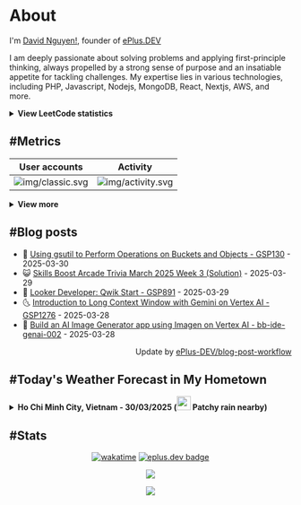 # About

I'm [David Nguyen!](https://github.com/hoangsvit), founder of [ePlus.DEV](https://eplus.dev)

I am deeply passionate about solving problems and applying first-principle thinking, always propelled by a strong sense
of purpose and an insatiable appetite for tackling challenges. My expertise lies in various technologies, including PHP,
Javascript, Nodejs, MongoDB, React, Nextjs, AWS, and more.

<details>
  <summary><b>View LeetCode statistics</b></summary>

  <p align="center">
    <img alt="img/leetcode.svg" src="https://metrics.eplus.dev/img/leetcode.svg">
  </p>
</details>

## #Metrics

| User accounts | Activity |
| ------------- | ------------- |
| ![img/classic.svg](https://metrics.eplus.dev/img/classic.svg) | ![img/activity.svg](https://metrics.eplus.dev/img/activity.svg) |

<details>
  <summary><b>View more</b></summary>

  | Wakatime | Languages |
  | ------------- | ------------- |
  | ![img/wakatime.svg](https://metrics.eplus.dev/img/wakatime.svg) | ![img/languages.svg](https://metrics.eplus.dev/img/languages.svg) |

  | Achievements | Followers |
  | ------------- | ------------- |
  | ![img/achievements.compact.svg](https://metrics.eplus.dev/img/achievements.compact.svg) | ![img/people.followers.svg](https://metrics.eplus.dev/img/people.followers.svg) |
</details>

## #Blog posts
- 🧰 [Using gsutil to Perform Operations on Buckets and Objects - GSP130](https://eplus.dev/using-gsutil-to-perform-operations-on-buckets-and-objects-gsp130) - 2025-03-30 
- 😺 [Skills Boost Arcade Trivia March 2025 Week 3 &lpar;Solution&rpar;](https://eplus.dev/skills-boost-arcade-trivia-march-2025-week-3-solution) - 2025-03-29 
- 🗽 [Looker Developer: Qwik Start - GSP891](https://eplus.dev/looker-developer-qwik-start-gsp891) - 2025-03-29 
- 🌜 [Introduction to Long Context Window with Gemini on Vertex AI - GSP1276](https://eplus.dev/introduction-to-long-context-window-with-gemini-on-vertex-ai-gsp1276) - 2025-03-28 
- 📝 [Build an AI Image Generator app using Imagen on Vertex AI - bb-ide-genai-002](https://eplus.dev/build-an-ai-image-generator-app-using-imagen-on-vertex-ai-bb-ide-genai-002) - 2025-03-28 

<div align="right">
  Update by <a target="_blank"
    href="https://github.com/ePlus-DEV/blog-post-workflow">ePlus-DEV/blog-post-workflow</a>
</div>

## #Today's Weather Forecast in My Hometown



<details>
  <summary><b>Ho Chi Minh City, Vietnam - 30/03/2025 (<img src="https://cdn.weatherapi.com/weather/64x64/day/176.png" width="25" /> Patchy rain nearby)</b></summary>


<table>
    <tr>
        <th>Hour</th>
        <td>00:00</td><td>01:00</td><td>02:00</td><td>03:00</td><td>04:00</td><td>05:00</td><td>06:00</td><td>07:00</td><td>08:00</td><td>09:00</td><td>10:00</td><td>11:00</td><td>12:00</td><td>13:00</td><td>14:00</td><td>15:00</td><td>16:00</td><td>17:00</td><td>18:00</td><td>19:00</td><td>20:00</td><td>21:00</td><td>22:00</td><td>23:00</td>
    </tr>
    <tr>
        <th>Weather</th>
        <td><img src="https://cdn.weatherapi.com/weather/64x64/night/116.png"></img></td><td><img src="https://cdn.weatherapi.com/weather/64x64/night/116.png"></img></td><td><img src="https://cdn.weatherapi.com/weather/64x64/night/116.png"></img></td><td><img src="https://cdn.weatherapi.com/weather/64x64/night/116.png"></img></td><td><img src="https://cdn.weatherapi.com/weather/64x64/night/116.png"></img></td><td><img src="https://cdn.weatherapi.com/weather/64x64/night/116.png"></img></td><td><img src="https://cdn.weatherapi.com/weather/64x64/day/116.png"></img></td><td><img src="https://cdn.weatherapi.com/weather/64x64/day/116.png"></img></td><td><img src="https://cdn.weatherapi.com/weather/64x64/day/113.png"></img></td><td><img src="https://cdn.weatherapi.com/weather/64x64/day/113.png"></img></td><td><img src="https://cdn.weatherapi.com/weather/64x64/day/113.png"></img></td><td><img src="https://cdn.weatherapi.com/weather/64x64/day/116.png"></img></td><td><img src="https://cdn.weatherapi.com/weather/64x64/day/116.png"></img></td><td><img src="https://cdn.weatherapi.com/weather/64x64/day/119.png"></img></td><td><img src="https://cdn.weatherapi.com/weather/64x64/day/176.png"></img></td><td><img src="https://cdn.weatherapi.com/weather/64x64/day/122.png"></img></td><td><img src="https://cdn.weatherapi.com/weather/64x64/day/353.png"></img></td><td><img src="https://cdn.weatherapi.com/weather/64x64/day/353.png"></img></td><td><img src="https://cdn.weatherapi.com/weather/64x64/day/353.png"></img></td><td><img src="https://cdn.weatherapi.com/weather/64x64/night/353.png"></img></td><td><img src="https://cdn.weatherapi.com/weather/64x64/night/353.png"></img></td><td><img src="https://cdn.weatherapi.com/weather/64x64/night/296.png"></img></td><td><img src="https://cdn.weatherapi.com/weather/64x64/night/176.png"></img></td><td><img src="https://cdn.weatherapi.com/weather/64x64/night/116.png"></img></td>
    </tr>
    <tr>
        <th>Condition</th>
        <td width="200px">Partly Cloudy </td><td width="200px">Partly Cloudy </td><td width="200px">Partly Cloudy </td><td width="200px">Partly Cloudy </td><td width="200px">Partly Cloudy </td><td width="200px">Partly Cloudy </td><td width="200px">Partly Cloudy </td><td width="200px">Partly Cloudy </td><td width="200px">Sunny</td><td width="200px">Sunny</td><td width="200px">Sunny</td><td width="200px">Partly Cloudy </td><td width="200px">Partly cloudy</td><td width="200px">Cloudy </td><td width="200px">Patchy rain nearby</td><td width="200px">Overcast </td><td width="200px">Light rain shower</td><td width="200px">Light rain shower</td><td width="200px">Light rain shower</td><td width="200px">Light rain shower</td><td width="200px">Light rain shower</td><td width="200px">Light rain</td><td width="200px">Patchy rain nearby</td><td width="200px">Partly Cloudy </td>
    </tr>
    <tr>
        <th>Temperature</th>
        <td>27 °C</td><td>26.8 °C</td><td>26.7 °C</td><td>26.6 °C</td><td>26.7 °C</td><td>26.3 °C</td><td>26.1 °C</td><td>27 °C</td><td>29 °C</td><td>31.4 °C</td><td>33.7 °C</td><td>35.7 °C</td><td>35.4 °C</td><td>35 °C</td><td>31.6 °C</td><td>31.3 °C</td><td>31.3 °C</td><td>29.7 °C</td><td>28.4 °C</td><td>27.6 °C</td><td>27.4 °C</td><td>26.5 °C</td><td>26.3 °C</td><td>26.9 °C</td>
    </tr>
    <tr>
        <th>Wind</th>
        <td>17.3 kph</td><td>16.9 kph</td><td>15.8 kph</td><td>14.8 kph</td><td>14.4 kph</td><td>12.6 kph</td><td>11.2 kph</td><td>11.5 kph</td><td>11.5 kph</td><td>9.7 kph</td><td>7.2 kph</td><td>4.7 kph</td><td>3.6 kph</td><td>16.2 kph</td><td>22 kph</td><td>19.8 kph</td><td>20.9 kph</td><td>20.2 kph</td><td>19.8 kph</td><td>19.1 kph</td><td>16.6 kph</td><td>14 kph</td><td>9.4 kph</td><td>8.6 kph</td>
    </tr>
</table>


<div align="right">
  Updated at: 2025-03-30T05:55:21Z - by <a target="_blank"
    href="https://github.com/ePlus-DEV/weather-forecast">ePlus-DEV/weather-forecast</a>
</div>
</details>


## #Stats
<div align="center">

[![wakatime](https://wakatime.com/badge/user/e0aaeeb0-6b00-4a68-93a3-146329e5281e.svg)](https://wakatime.com/@e0aaeeb0-6b00-4a68-93a3-146329e5281e) [![eplus.dev badge](https://user-badge.eplus.dev/vietnam/hoangsvit.svg)](https://user-badge.eplus.dev/vietnam/hoangsvit)

![](https://komarev.com/ghpvc/?username=hoangsvit&style=for-the-badge)

[![](https://s11.flagcounter.com/count/1xO8/bg_FFFFFF/txt_000000/border_CCCCCC/columns_2/maxflags_10/viewers_3/labels_1/pageviews_1/flags_1/percent_0/)](https://s11.flagcounter.com/more/1xO8/)
</div>
